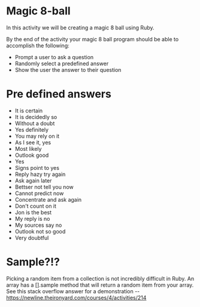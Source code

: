 # Magic 8-ball
In this activity we will be creating a magic 8 ball using Ruby.

By the end of the activity your magic 8 ball program should be able to accomplish the following:

- Prompt a user to ask a question
- Randomly select a predefined answer
- Show the user the answer to their question

# Pre defined answers
- It is certain
- It is decidedly so
- Without a doubt
- Yes definitely
- You may rely on it
- As I see it, yes
- Most likely
- Outlook good
- Yes
- Signs point to yes
- Reply hazy try again
- Ask again later
- Bettser not tell you now
- Cannot predict now
- Concentrate and ask again
- Don't count on it
- Jon is the best
- My reply is no
- My sources say no
- Outlook not so good
- Very doubtful

# Sample?!?
Picking a random item from a collection is not incredibly difficult in Ruby. An array has a [].sample method that will return a random item from your array. See this stack overflow answer for a demonstration  -- https://newline.theironyard.com/courses/4/activities/214
